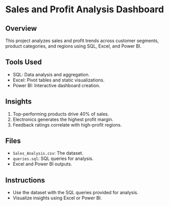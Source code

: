 # Sales and Profit Analysis Dashboard

## Overview
This project analyzes sales and profit trends across customer segments, product categories, and regions using SQL, Excel, and Power BI.

## Tools Used
- SQL: Data analysis and aggregation.
- Excel: Pivot tables and static visualizations.
- Power BI: Interactive dashboard creation.

## Insights
1. Top-performing products drive 40% of sales.
2. Electronics generates the highest profit margin.
3. Feedback ratings correlate with high-profit regions.

## Files
- `Sales_Analysis.csv`: The dataset.
- `queries.sql`: SQL queries for analysis.
- Excel and Power BI outputs.

## Instructions
- Use the dataset with the SQL queries provided for analysis.
- Visualize insights using Excel or Power BI.

